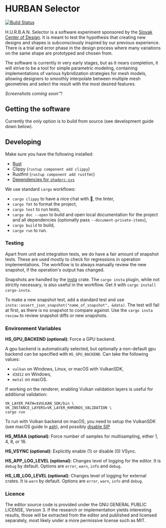# HURBAN Selector

[![Build Status](https://dev.azure.com/subdgtl/HURBAN-Selector/_apis/build/status/Master%20and%20PR?branchName=master)](https://dev.azure.com/subdgtl/HURBAN-Selector/_build/latest?definitionId=1&branchName=master)

H.U.R.B.A.N. Selector is a software experiment sponsored by the [Slovak
Center of Design](https://www.scd.sk/). It is meant to test the
hypothesis that creating new designs and shapes is subconsciously
inspired by our previous experience. There is a trial and error phase
in the design process where many variations on the same shape are
prototyped and chosen from.

The software is currently in very early stages, but as it nears
completion, it will strive to be a tool for simple parametric
modeling, containing implementations of various hybridization
strategies for mesh models, allowing designers to smoothly interpolate
between multiple mesh geometries and select the result with the most
desired features.

_Screenshots coming soon™!_

## Getting the software

Currently the only option is to build from source (see development
guide down below).

## Developing

Make sure you have the following installed:

- [Rust](https://rustup.rs/)
- Clippy (`rustup component add clippy`)
- Rustfmt (`rustup component add rustfmt`)
- [Dependencies for `shaderc-sys`](https://github.com/google/shaderc-rs#building-from-source)

We use standard `cargo` workflows:

- `cargo clippy` to have a nice chat with 📎, the linter,
- `cargo fmt` to format the project,
- `cargo test` to run tests,
- `cargo doc --open` to build and open local documentation for the
  project and all dependencies (optionally pass
  `--document-private-items`),
- `cargo build` to build,
- `cargo run` to run.

### Testing

Apart from unit and integration tests, we do have a fair amount of
snapshot tests. These are used mostly to check for regressions in
operation implementations. The workflow is to always manually review
the new snapshot, if the operation's output has changed.

Snapshots are handled by the
[insta](https://docs.rs/insta/0.12.0/insta/) crate. The `cargo insta`
plugin, while not strictly necessary, is also useful in the
workflow. Get it with `cargo install cargo-insta`.

To make a new snapshot test, add a standard test and use
`insta::assert_json_snapshot("name_of_snapshot", &data)`. The test
will fail at first, as there is no snapshot to compare against. Use
the `cargo insta review` to review snapshot diffs or new snapshots.

### Environment Variables

**HS_GPU_BACKEND (optional)**: Force a GPU backend.

A gpu backend is automatically selected, but optionally a non-default
gpu backend can be specified with `HS_GPU_BACKEND`. Can take the
following values:

- `vulkan` on Windows, Linux, or macOS with VulkanSDK,
- `d3d12` on Windows,
- `metal` on macOS.

If working on the renderer, enabling Vulkan validation layers is
useful for additional validation:

``` shell
VK_LAYER_PATH=$VULKAN_SDK/bin \
VK_INSTANCE_LAYERS=VK_LAYER_KHRONOS_VALIDATION \
cargo run
```

To run with Vulkan backend on macOS, you need to setup the VulkanSDK
(see macOS guide in [ash](https://crates.io/crates/ash)), and possibly
[disable
SIP](http://osxdaily.com/2015/10/05/disable-rootless-system-integrity-protection-mac-os-x/)

**HS_MSAA (optional)**: Force number of samples for multisampling, either 1,
4, 8, or 16.

**HS_VSYNC (optional)**: Explicitly enable (1) or disable (0) VSync.

**HS_APP_LOG_LEVEL (optional)**: Changes level of logging for the editor.
It is `debug` by default. Options are `error`, `warn`, `info` and `debug`.

**HS_LIB_LOG_LEVEL (optional)**: Changes level of logging for external crates.
It is `warn` by default. Options are `error`, `warn`, `info` and `debug`.

### Licence

The editor source code is provided under the GNU GENERAL PUBLIC
LICENSE, Version 3. If the research or implementation yields
interesting results, those will be extracted from the editor and
published and licensed separately, most likely under a more permissive
license such as MIT.
